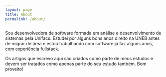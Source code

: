 ```yaml
---
layout: page
title: About
permalink: /about/
---
```


Sou desenvolvedora de software formada em análise e desenvolvimento de sistemas pela Unifacs.
Estudei por alguns bons anos direito na UNEB antes de migrar de área e estou trabalhando com
software já faz alguns anos, com experiência fullstack.

Os artigos que escrevo aqui são criados como parte de meus estudos e devem ser tratados como apenas
parte do seu estudo também. Bom proveito!
